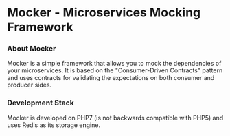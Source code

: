 Mocker - Microservices Mocking Framework
=======================================

### About Mocker

Mocker is a simple framework that allows you to mock the dependencies of your 
microservices. It is based on the "Consumer-Driven Contracts" pattern
and uses contracts for validating the expectations on both consumer and producer sides.

### Development Stack

Mocker is developed on PHP7 (is not backwards compatible with PHP5) and uses Redis as its storage engine.
